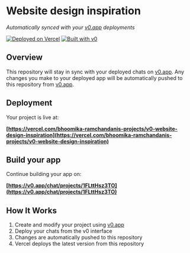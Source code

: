 # Website design inspiration

*Automatically synced with your [v0.app](https://v0.app) deployments*

[![Deployed on Vercel](https://img.shields.io/badge/Deployed%20on-Vercel-black?style=for-the-badge&logo=vercel)](https://vercel.com/bhoomika-ramchandanis-projects/v0-website-design-inspiration)
[![Built with v0](https://img.shields.io/badge/Built%20with-v0.app-black?style=for-the-badge)](https://v0.app/chat/projects/1FLttHsz3TO)

## Overview

This repository will stay in sync with your deployed chats on [v0.app](https://v0.app).
Any changes you make to your deployed app will be automatically pushed to this repository from [v0.app](https://v0.app).

## Deployment

Your project is live at:

**[https://vercel.com/bhoomika-ramchandanis-projects/v0-website-design-inspiration](https://vercel.com/bhoomika-ramchandanis-projects/v0-website-design-inspiration)**

## Build your app

Continue building your app on:

**[https://v0.app/chat/projects/1FLttHsz3TO](https://v0.app/chat/projects/1FLttHsz3TO)**

## How It Works

1. Create and modify your project using [v0.app](https://v0.app)
2. Deploy your chats from the v0 interface
3. Changes are automatically pushed to this repository
4. Vercel deploys the latest version from this repository